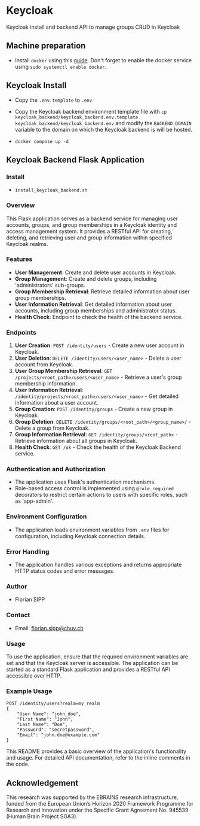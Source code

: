 # Keycloak

Keycloak install and backend API to manage groups CRUD in Keycloak

## Machine preparation
- Install `docker` using this [guide](https://www.digitalocean.com/community/tutorials/how-to-install-and-use-docker-on-ubuntu-22-04). Don't forget to enable the docker service using `sudo systemctl enable docker`.

## Keycloak Install

- Copy the `.env.template` to `.env`
- Copy the Keycloak backend environment template file with `cp keycloak_backend/keycloak_backend.env.template keycloak_backend/keycloak_backend.env` and modify the `BACKEND_DOMAIN` variable to the domain on which the Keycloak backend is will be hosted.

- `docker compose up -d`

## Keycloak Backend Flask Application

### Install

- `install_keycloak_backend.sh`

### Overview

This Flask application serves as a backend service for managing user accounts, groups, and group memberships in a Keycloak identity and access management system. It provides a RESTful API for creating, deleting, and retrieving user and group information within specified Keycloak realms.

### Features

- **User Management**: Create and delete user accounts in Keycloak.
- **Group Management**: Create and delete groups, including 'administrators' sub-groups.
- **Group Membership Retrieval**: Retrieve detailed information about user group memberships.
- **User Information Retrieval**: Get detailed information about user accounts, including group memberships and administrator status.
- **Health Check**: Endpoint to check the health of the backend service.

### Endpoints

1. **User Creation**: `POST /identity/users` - Create a new user account in Keycloak.
2. **User Deletion**: `DELETE /identity/users/<user_name>` - Delete a user account from Keycloak.
3. **User Group Membership Retrieval**: `GET /projects/<root_path>/users/<user_name>` - Retrieve a user's group membership information.
4. **User Information Retrieval**: `/identity/projects/<root_path>/users/<user_name>` - Get detailed information about a user account.
5. **Group Creation**: `POST /identity/groups` - Create a new group in Keycloak.
6. **Group Deletion**: `DELETE /identity/groups/<root_path>/<group_name>/` - Delete a group from Keycloak.
7. **Group Information Retrieval**: `GET /identity/groups/<root_path>` - Retrieve information about all groups in Keycloak.
8. **Health Check**: `GET /ok` - Check the health of the Keycloak Backend service.

### Authentication and Authorization

- The application uses Flask's authentication mechanisms.
- Role-based access control is implemented using `@role_required` decorators to restrict certain actions to users with specific roles, such as 'app-admin'.

### Environment Configuration

- The application loads environment variables from `.env` files for configuration, including Keycloak connection details.

### Error Handling

- The application handles various exceptions and returns appropriate HTTP status codes and error messages.

### Author

- Florian SIPP

### Contact

- Email: florian.sipp@chuv.ch

### Usage

To use the application, ensure that the required environment variables are set and that the Keycloak server is accessible. The application can be started as a standard Flask application and provides a RESTful API accessible over HTTP.

### Example Usage

```http
POST /identity/users?realm=my_realm
{
    "User Name": "john_doe",
    "First Name": "John",
    "Last Name": "Doe",
    "Password": "secretpassword",
    "Email": "john.doe@example.com"
}
```

This README provides a basic overview of the application's functionality and usage. For detailed API documentation, refer to the inline comments in the code.

## Acknowledgement

This research was supported by the EBRAINS research infrastructure, funded from the European Union’s Horizon 2020 Framework Programme for Research and Innovation under the Specific Grant Agreement No. 945539 (Human Brain Project SGA3).
